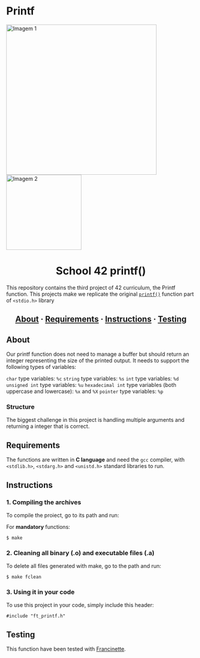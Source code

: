 # Printf

<!DOCTYPE html>
<html lang="en">
<head>
    <meta charset="UTF-8">
    <meta name="viewport" content="width=device-width, initial-scale=1.0">
</head>
<body>
    <div class="header-container">
        <img src="https://raw.githubusercontent.com/ayogun/42-project-badges/main/covers/cover-libft-bonus.png" width="400" alt="Imagem 1"/>
        <img src="https://media2.giphy.com/media/v1.Y2lkPTc5MGI3NjExMGJiY2ZpcnVtZmtlMXRxY3VscXFwMjd4M29xN3h0eDcycnd4cG9pbyZlcD12MV9pbnRlcm5hbF9naWZfYnlfaWQmY3Q9Zw/l2JhwdnrGvfnoXrzi/giphy.webp" width="200" alt="Imagem 2"/>
    </div>
</body>
</html>


<h1 align="center">School 42 printf()</h1>

This repository contains the third project of 42 curriculum, the Printf function. This projects make we replicate the original [`printf()`](https://es.wikipedia.org/wiki/Printf) function part of `<stdio.h>` library

<h2 align="center">
	<a href="#about">About</a>
	<span> · </span>
	<a href="#requirements">Requirements</a>
	<span> · </span>
	<a href="#instructions">Instructions</a>
	<span> · </span>
	<a href="#testing">Testing</a>
</h2>

## About
Our printf function does not need to manage a buffer but should return an integer representing the size of the printed output. It needs to support the following types of variables:

`char` type variables: `%c`
`string` type variables: `%s`
`int` type variables: `%d`
`unsigned int` type variables: `%u`
`hexadecimal int` type variables (both uppercase and lowercase): `%x` and `%X`
`pointer` type variables: `%p`

### Structure
The biggest challenge in this project is handling multiple arguments and returning a integer that is correct.

## Requirements
The functions are written in __C language__ and need the `gcc` compiler, with `<stdlib.h>`, `<stdarg.h>` and `<unistd.h>` standard libraries to run.

## Instructions

### 1. Compiling the archives

To compile the proiect, go to its path and run:

For __mandatory__ functions:
```
$ make
```
### 2. Cleaning all binary (.o) and executable files (.a)

To delete all files generated with make, go to the path and run:
```
$ make fclean
```

### 3. Using it in your code

To use this project in your code, simply include this header:
```
#include "ft_printf.h"
```

## Testing
This function have been tested with [Francinette](https://github.com/xicodomingues/francinette).
